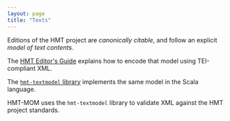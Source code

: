 ```yaml
---
layout: page
title: "Texts"
---
```



Editions of the HMT project are *canonically citable*, and follow an explicit *model of text contents*.

The [HMT Editor's Guide](https://homermultitext.github.io/hmt-editors-guide/) explains how to encode that model using TEI-compliant XML.

The [`hmt-textmodel` library](https://homermultitext.github.io/hmt-textmodel/)  implements the same model in the Scala language.

HMT-MOM uses the `hmt-textmodel` library to validate XML against the HMT project standards.
